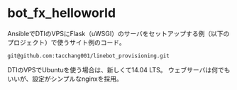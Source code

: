 # bot_fx_helloworld

AnsibleでDTIのVPSにFlask（uWSGI）のサーバをセットアップする例（以下のプロジェクト）で使うサイト例のコード。

```
git@github.com:tacchang001/linebot_provisioning.git
```

DTIのVPSでUbuntuを使う場合は、新しくて14.04 LTS。 ウェブサーバは何でもいいが、設定がシンプルなnginxを採用。
